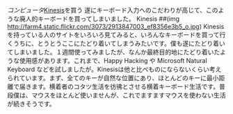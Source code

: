 *コンピュータ*[Kinesis](http://www.kinesis-ergo.com/)を買う
遂にキーボード入力へのこだわりが高じて、このような廃人的キーボードを買ってしまいました。
 Kinesis 
 ##(img http://farm4.static.flickr.com/3073/2913847003_ef8356e3b5_o.jpg)
Kinesis を持っている人のサイトをいろいろ見てみると、いろんなキーボードを買って行くうちに、とうとうここにたどり着いてしまうみたいです。僕も遂にたどり着いてしまいました。１週間使ってみましたが、なんか最終目的地にたどり着いたような使用感があります。これまで、Happy Hacking や Microsoft Natural Keyboard などを試しましたが。Kinesisは他と比べものにならないくらい考えられています。まず、全てのキーが自然な位置にあり、ほとんどのキーに最小距離で届きます。横着者のコタツ生活を彷彿とさせる横着キーボード生活です。普段僕は、マウスをほとんど使いませんが、これでますますマウスを使わない生活が続きそうです。
